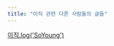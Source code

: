 ```yaml
---
title: "이직 관련 다른 사람들의 글들"
---
```


[이직.log('SoYoung')](https://so-so.dev/essay/2021-turnover/?fbclid=IwAR0nQy91RVw9M5gaLiVh8lc-LrEvxwyglSRSoiwFuMeMZT8AEAimuQWt7X0)
